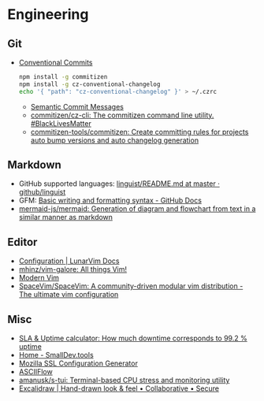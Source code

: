# Engineering

## Git

- [Conventional Commits](https://www.conventionalcommits.org/en/v1.0.0/)
  ```bash
  npm install -g commitizen
  npm install -g cz-conventional-changelog
  echo '{ "path": "cz-conventional-changelog" }' > ~/.czrc
  ```
  - [Semantic Commit Messages](https://gist.github.com/joshbuchea/6f47e86d2510bce28f8e7f42ae84c716)
  - [commitizen/cz-cli: The commitizen command line utility. #BlackLivesMatter](https://github.com/commitizen/cz-cli#making-your-repo-commitizen-friendly)
  - [commitizen-tools/commitizen: Create committing rules for projects auto bump versions and auto changelog generation](https://github.com/commitizen-tools/commitizen)

## Markdown

- GitHub supported languages: [linguist/README.md at master · github/linguist](https://github.com/github/linguist/blob/master/vendor/README.md)
- GFM: [Basic writing and formatting syntax - GitHub Docs](https://docs.github.com/en/github/writing-on-github/getting-started-with-writing-and-formatting-on-github/basic-writing-and-formatting-syntax)
- [mermaid-js/mermaid: Generation of diagram and flowchart from text in a similar manner as markdown](https://github.com/mermaid-js/mermaid)

## Editor

- [Configuration | LunarVim Docs](https://www.lunarvim.org/configuration/)
- [mhinz/vim-galore: All things Vim!](https://github.com/mhinz/vim-galore#buffers-windows-tabs)
- [Modern Vim](https://learning.oreilly.com/library/view/modern-vim/9781680506006/)
- [SpaceVim/SpaceVim: A community-driven modular vim distribution - The ultimate vim configuration](https://github.com/SpaceVim/SpaceVim)

## Misc

- [SLA & Uptime calculator: How much downtime corresponds to 99.2 % uptime](https://uptime.is/)
- [Home - SmallDev.tools](https://smalldev.tools/)
- [Mozilla SSL Configuration Generator](https://ssl-config.mozilla.org/)
- [ASCIIFlow](https://asciiflow.com/#/)
- [amanusk/s-tui: Terminal-based CPU stress and monitoring utility](https://github.com/amanusk/s-tui)
- [Excalidraw | Hand-drawn look & feel • Collaborative • Secure](https://excalidraw.com/)
